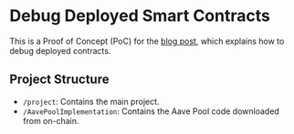 # Debug Deployed Smart Contracts

This is a Proof of Concept (PoC) for the [blog post](), which explains how to debug deployed contracts.

## Project Structure

- `/project`: Contains the main project.
- `/AavePoolImplementation`: Contains the Aave Pool code downloaded from on-chain.
